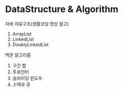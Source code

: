 # DataStructure & Algorithm
자바 자료구조(생활코딩 영상 참고)
1. ArrayList
2. LinkedList
3. DoublyLinkedList

백준 알고리즘
1. 구간 합
2. 투포인터
3. 슬라이딩 윈도우
4. 스택과 큐
